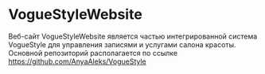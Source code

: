 # VogueStyleWebsite
Веб-сайт VogueStyleWebsite является частью интегрированной система VogueStyle для управления записями и услугами салона красоты. Основной репозиторий располагается по ссылке https://github.com/AnyaAleks/VogueStyle
